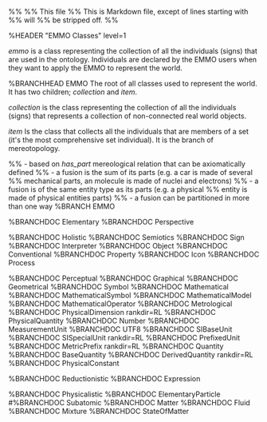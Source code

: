 %%
%% This file
%% This is Markdown file, except of lines starting with %% will
%% be stripped off.
%%

<!-- markdownlint-disable-next-line MD041 -->

%HEADER "EMMO Classes"    level=1

*emmo* is a class representing the collection of all the individuals
(signs) that are used in the ontology. Individuals are declared by the
EMMO users when they want to apply the EMMO to represent the world.

%BRANCHHEAD EMMO
The root of all classes used to represent the world.  It has two children;
*collection* and *item*.

*collection* is the class representing the collection of all the
individuals (signs) that represents a collection of non-connected real world
objects.

*item* Is the class that collects all the individuals that are members
of a set (it's the most comprehensive set individual).  It is the
branch of mereotopology.

%% - based on *has_part* mereological relation that can be axiomatically defined
%% - a fusion is the sum of its parts (e.g. a car is made of several
%%   mechanical parts, an molecule is made of nuclei and electrons)
%% - a fusion is of the same entity type as its parts (e.g. a physical
%%   entity is made of physical entities parts)
%% - a fusion can be partitioned in more than one way
%BRANCH EMMO

%BRANCHDOC Elementary
%BRANCHDOC Perspective

%BRANCHDOC Holistic
%BRANCHDOC Semiotics
%BRANCHDOC Sign
%BRANCHDOC Interpreter
%BRANCHDOC Object
%BRANCHDOC Conventional
%BRANCHDOC Property
%BRANCHDOC Icon
%BRANCHDOC Process

%BRANCHDOC Perceptual
%BRANCHDOC Graphical
%BRANCHDOC Geometrical
%BRANCHDOC Symbol
%BRANCHDOC Mathematical
%BRANCHDOC MathematicalSymbol
%BRANCHDOC MathematicalModel
%BRANCHDOC MathematicalOperator
%BRANCHDOC Metrological
%BRANCHDOC PhysicalDimension     rankdir=RL
%BRANCHDOC PhysicalQuantity
%BRANCHDOC Number
%BRANCHDOC MeasurementUnit
%BRANCHDOC UTF8
%BRANCHDOC SIBaseUnit
%BRANCHDOC SISpecialUnit        rankdir=RL
%BRANCHDOC PrefixedUnit
%BRANCHDOC MetricPrefix         rankdir=RL
%BRANCHDOC Quantity
%BRANCHDOC BaseQuantity
%BRANCHDOC DerivedQuantity      rankdir=RL
%BRANCHDOC PhysicalConstant

%BRANCHDOC Reductionistic
%BRANCHDOC Expression

%BRANCHDOC Physicalistic
%BRANCHDOC ElementaryParticle
#%BRANCHDOC Subatomic
%BRANCHDOC Matter
%BRANCHDOC Fluid
%BRANCHDOC Mixture
%BRANCHDOC StateOfMatter
